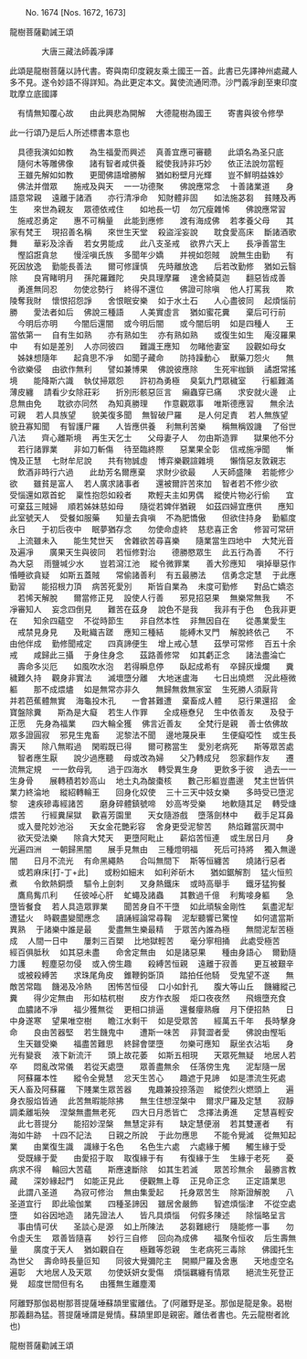 ﻿　　No. 1674 [Nos. 1672, 1673]

龍樹菩薩勸誡王頌

　　　　大唐三藏法師義凈譯


此頌是龍樹菩薩以詩代書。寄與南印度親友乘土國王一首。此書已先譯神州處藏人多不見。遂令妙語不得詳知。為此更定本文。冀使流通罔滯。沙門義凈創至東印度耽摩立底國譯

　有情無知覆心故　　由此興悲為開解
　大德龍樹為國王　　寄書與彼令修學　

此一行頌乃是后人所述標書本意也

　具德我演如如教　　為生福愛而興述
　真善宜應可審聽　　此頌名為圣只底
　隨何木等雕佛像　　諸有智者咸供養
　縱使我詩非巧妙　　依正法說勿當輕
　王雖先解如如教　　更聞佛語增勝解
　猶如粉壁月光輝　　豈不鮮明益姝妙
　佛法并僧眾　　施戒及與天
　一一功德聚　　佛說應常念
　十善諸業道　　身語意常親
　遠離于諸酒　　亦行清凈命
　知財體非固　　如法施苾芻
　貧賤及再生　　來世為親友
　眾德依戒住　　如地長一切
　勿冗瘦雜悕　　佛說應常習
　施戒忍勇定　　惠不可稱量
　此能到應修　　渡有海成佛
　若孝養父母　　其家有梵王
　現招善名稱　　來世生天堂
　殺盜淫妄說　　耽食愛高床
　斷諸酒歌舞　　華彩及涂香
　若女男能成　　此八支圣戒
　欲界六天上　　長凈善當生
　慳諂誑貪怠　　慢淫嗔氏族
　多聞年少嬌　　并視如怨賊
　說無生由勤　　有死因放逸
　勤能長善法　　爾可修謹慎
　先時離放逸　　后若改勤修
　猶如云翳除　　良宵睹明月
　孫陀羅難陀　　央具理摩羅
　達舍綺莫迦　　翻惡皆成善
　勇進無同忍　　勿使忿勢行
　終得不還位　　佛證可除嗔
　他人打罵我　　欺陵奪我財
　懷恨招怨諍　　舍恨眠安樂
　如于水土石　　人心盡彼同
　起煩惱前勝　　愛法者如后
　佛說三種語　　人美實虛言
　猶如蜜花糞　　棄后可行前
　今明后亦明　　今闇后還闇
　或今明后闇　　或今闇后明
　如是四種人　　王當依第一
　自有生如熟　　亦有熟如生
　亦有熟如熟　　或復生如生
　庵沒羅果中　　有如是差別
　人亦同彼四　　難識王應知
　勿睹他妻室　　設觀如母女
　姊妹想隨年　　起貪思不凈
　如聞子藏命　　防持躁動心
　獸藥刀怨火　　無令欲樂侵
　由欲作無利　　譬如兼博果
　佛說彼應除　　生死牢枷鎖
　譎誑常搖境　　能降斯六識
　執仗掃眾怨　　許初為勇極
　臭氣九門眾穢室　　行軀難滿薄皮纏
　請看少女除莊彩　　折別形骸惡叵言
　癩蟲穿已痛　　求安就火邊
　止息無由免　　耽欲亦同然
　為知真勝理　　作意觀眾事
　唯斯德應習　　無余法可親
　若人具族望　　貌美復多聞
　無智破尸羅　　是人何足責
　若人無族望　　貌丑寡知聞
　有智護尸羅　　人皆應供養
　利無利苦樂　　稱無稱毀譏
　了俗世八法　　齊心離斯境
　再生天乞士　　父母妻子人
　勿由斯造罪　　獄果他不分
　若行諸罪業　　非如刀斬傷
　待至臨終際　　惡業果全彰
　信戒施凈聞　　慚愧及正慧
　七財牟尼說　　共有物誠虛
　博弈樂觀諠雜境　　懶惰惡友敦親志
　飲酒非時行六過　　此劫芳名爾應棄
　求財少欲最　　人天師盛陳
　若能修少欲　　雖貧是富人
　若人廣求諸事者　　還被爾許苦來加
　智者若不修少欲　　受惱還如眾首蛇
　稟性抱怨如殺者　　欺輕夫主如男偶
　縱使片物必行偷　　宜可棄茲三賊婦
　順若姊妹慈如母　　隨從若婢伴猶親
　如茲四婦宜應供　　應知此室號天人
　受餐如服藥　　知量去貪嗔
　不為肥憍傲　　但欲住持身
　勤軀度永日　　于初后夜中
　眠夢猶存念　　勿使命虛終
　慈悲喜正舍　　修習可常研
　上流雖未入　　能生梵世天
　舍雜欲苦尋喜樂　　隨業當生四地中
　大梵光音及遍凈　　廣果天生與彼同
　若恒修對治　　德勝愍眾生
　此五行為善　　不行為大惡
　雨鹽堿少水　　豈若瀉江池
　縱令微罪業　　善大殄應知
　嗔掉舉惡作　　惛睡欲貪疑
　如斯五蓋賊　　常偷諸善利
　有五最勝法　　信勇念定慧
　于此應勤習　　能招根力頂
　病苦死愛別　　斯皆自業為
　未度可勤修　　對品亡嬌恣
　若悕天解脫　　爾當修正見
　設使人行善　　邪見招惡果
　無樂常無我　　不凈審知人
　妄念四倒見　　難苦在茲身
　說色不是我　　我非有于色
　色我非更在　　知余四蘊空
　不從時節生　　非自然本性
　非無因自在　　從愚業愛生
　戒禁見身見　　及毗織吉蹉
　應知三種結　　能縛木叉門
　解脫終依己　　不由他伴成
　勤修聞戒定　　四真諦便生
　增上戒心慧　　茲學可常修
　百五十余戒　　咸歸此三攝
　于身住身念　　茲路善修常
　如其虧正念　　諸法盡淪亡
　壽命多災厄　　如風吹水泡
　若得瞬息停　　臥起成希有
　卒歸灰燥爛　　糞穢難久持
　觀身非實法　　滅壞墮分離
　大地迷盧海　　七日出燒燃
　況此極微軀　　那不成煨燼
　如是無常亦非久　　無歸無救無家室
　生死勝人須厭背　　并若芭蕉體無實
　海龜投木孔　　一會甚難遭
　棄畜成人體　　惡行果還招
　金寶盤除糞　　斯為是大癡
　若生人作罪　　全成極憃兒
　生中依善友　　及發于正愿
　先身為福業　　四大輪全獲
　佛言近善友　　全梵行是親
　善士依佛故　　眾多證圓寂
　邪見生鬼畜　　泥黎法不聞
　邊地蔑戾車　　生便癡啞性
　或生長壽天　　除八無暇過
　閑暇既已得　　爾可務當生
　愛別老病死　　斯等眾苦處
　智者應生厭　　說少過應聽
　母或改為婦　　父乃轉成兒
　怨家翻作友　　遷流無定規
　一一飲母乳　　過于四海水
　轉受異生身　　更飲多于彼
　過去一一生身骨　　展轉積若妙高山
　地土丸為酸棗核　　數己形軀豈盡邊
　梵主世皆供　　業力終淪地
　縱紹轉輪王　　回身化奴使
　三十三天中妓女樂　　多時受已墮泥黎
　速疾磣毒經諸苦　　磨身碎體鎮號啼
　妙高岑受樂　　地軟隨其足
　轉受煻煨苦　　行經糞屎獄
　歡喜芳園里　　天女隨游戲
　墮落劍林中　　截手足耳鼻
　或入曼陀妙池浴　　天女金花艷彩容
　舍身更受泥黎苦　　熱焰難當灰澗中
　欲天受法樂　　除貪大梵天
　更墮阿毗止　　薪焰苦恒連
　或生居日月　　身光遍四洲
　一朝歸黑闇　　展手見無由
　三種燈明福　　死后可持將
　獨入無邊闇　　日月不流光
　有命黑繩熱　　合叫無間下
　斯等恒纏苦　　燒諸行惡者
　或若麻床[打-丁+此]　　或粉如細末
　如利斧斫木　　猶如鋸解割
　猛火恒煎煮　　令飲熱銅漿
　驅令上劍刺　　叉身熱鐵床
　或時高舉手　　鐵牙猛狗餐
　鷹鳥觜爪利　　任彼啅心肝
　虻蠅及諸蟲　　其數過千億
　利觜唼身軀　　急墮皆餐食
　若人具造眾罪業　　聞苦身自不干墮
　如此頑騃金剛性　　氣盡泥犁遭猛火
　時觀盡變聞應念　　讀誦經論常尋鞠
　泥犁聽響已驚惶　　如何遣當斯異熟
　于諸樂中誰是最　　愛盡無生樂最精
　于眾苦內誰為極　　無間泥犁苦極成
　人間一日中　　屢刺三百槊
　比地獄輕苦　　毫分寧相捅
　此處受極苦　　經百俱胝秋
　如其惡未盡　　命舍定無由
　如是諸惡果　　種由身語心
　爾勤隨力護　　輕塵惡勿侵
　或入傍生趣　　殺縛苦恒親
　遠離于寂善　　更互被艱辛
　或被殺縛苦　　求珠尾角皮
　錐鞭鉤斲頂　　踏拍任他騎
　受鬼望不遂　　無敵苦常臨
　饑渴及冷熱　　困怖苦恒侵
　口小如針孔　　腹大等山丘
　饑纏縱己糞　　得少定無由
　形如枯杌樹　　皮方作衣服
　炬口夜夜然　　飛蛾墮充食
　血膿諸不凈　　福少獲無從
　更相口排逼　　還餐癭熟癰
　月下便招熱　　日中身遂寒
　望果唯空樹　　瞻江水剩干
　如是受眾苦　　經萬五千年
　長時擊身命　　良由苦器堅
　若生饑鬼中　　遭斯一味苦
　非賢澀者愛　　佛說由慳垢
　生天雖受樂　　福盡苦難思
　終歸會墜墮　　勿樂可應知
　厭坐衣沾垢　　身光有變衰
　液下新流汗　　頭上故花萎
　如斯五相現　　天眾死無疑
　地居人若卒　　悶亂改常儀
　若從天處墮　　眾善盡無余
　任落傍生鬼　　泥犁隨一居
　阿蘇羅本性　　縱令全覺慧
　忿天生苦心　　趣遮于見諦
　如是漂流生死處　　天人畜及阿蘇羅
　下賤業生眾苦器　　鬼趣兼投捺落迦
　縱使烈火燃頭上　　遍身衣服焰皆通
　此苦無暇能除拂　　無生住想涅槃中
　爾求尸羅及定慧　　寂靜調柔離垢殃
　涅槃無盡無老死　　四大日月悉皆亡
　念擇法勇進　　定慧喜輕安
　此七菩提分　　能招妙涅槃
　無慧定非有　　缺定慧便溺
　若其雙運者　　有海如牛跡
　十四不記法　　日親之所說
　于此勿應思　　不能令覺滅
　從無知起業　　由業復生識
　識緣于名色　　名色生六處
　六處緣于觸　　觸生緣于受
　受既緣于愛　　由愛招于取
　取復緣于有　　有復緣于生
　生緣于老死　　憂病求不得
　輪回大苦蘊　　斯應速斷除
　如其生若滅　　眾苦珍無余
　最勝言教藏　　深妙緣起門
　如能正見此　　便觀無上尊
　正見命正念　　正定語業思
　此謂八圣道　　為寂可修治
　無由集愛起　　托身眾苦生
　除斯證解脫　　八圣道宜行
　即此瑜伽業　　四種圣諦因
　雖居舍嚴飾　　智遮煩惱津
　不從空處墮　　如谷因地造
　諸先證法人　　皆凡具煩惱
　何假多陳述　　除惱略呈言
　事由情可伏　　圣談心是源
　如上所陳法　　苾芻難總行
　隨能修一事　　勿令虛夭生
　眾善皆隨喜　　妙行三自修
　回向為成佛　　福聚令恒收
　后生壽無量　　廣度于天人
　猶如觀自在　　極難等怨親
　生老病死三毒除　　佛國托生為世父
　壽命時長量叵知　　同彼大覺彌陀主
　開顯尸羅及舍惠　　天地虛空名遍彰
　大地居人及天眾　　勿使妖妍女愛傷
　煩惱羈纏有情眾　　絕流生死登正覺
　超度世間但有名　　由獲無生離塵濁　

阿離野那伽曷樹那菩提薩埵蘇頡里蜜離佉。了(阿離野是圣。那伽是龍是象。曷樹那義翻為猛。菩提薩埵謂是覺情。蘇頡里即是親密。離佉者書也。先云龍樹者訛也)

龍樹菩薩勸誡王頌
